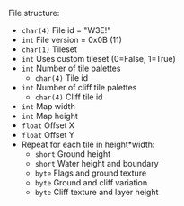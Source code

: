File structure:
* `char(4)` File id = "W3E!"
* `int` File version = 0x0B (11)
* `char(1)` Tileset
* `int` Uses custom tileset (0=False, 1=True)
* `int` Number of tile palettes
  * `char(4)` Tile id
* `int` Number of cliff tile palettes
  * `char(4)` Cliff tile id
* `int` Map width
* `int` Map height
* `float` Offset X
* `float` Offset Y
* Repeat for each tile in height*width:
  * `short` Ground height
  * `short` Water height and boundary
  * `byte` Flags and ground texture
  * `byte` Ground and cliff variation
  * `byte` Cliff texture and layer height